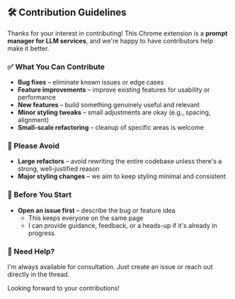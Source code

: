 ## 🛠️ Contribution Guidelines

Thanks for your interest in contributing! This Chrome extension is a **prompt manager for LLM services**, and we're happy to have contributors help make it better.

### ✅ What You Can Contribute
- **Bug fixes** – eliminate known issues or edge cases
- **Feature improvements** – improve existing features for usability or performance
- **New features** – build something genuinely useful and relevant
- **Minor styling tweaks** – small adjustments are okay (e.g., spacing, alignment)
- **Small-scale refactoring** – cleanup of specific areas is welcome

### 🚫 Please Avoid
- **Large refactors** – avoid rewriting the entire codebase unless there's a strong, well-justified reason
- **Major styling changes** – we aim to keep styling minimal and consistent

### 🧠 Before You Start
- **Open an issue first** – describe the bug or feature idea
  - This keeps everyone on the same page
  - I can provide guidance, feedback, or a heads-up if it's already in progress

### 🤝 Need Help?
I'm always available for consultation. Just create an issue or reach out directly in the thread.

Looking forward to your contributions!

